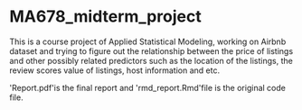 # MA678_midterm_project

This is a course project of Applied Statistical Modeling, working on Airbnb dataset and trying to figure out the relationship between the price of listings and other possibly related predictors such as the location of the listings, the review scores value of listings, host information and etc. 

'Report.pdf'is the final report and 'rmd_report.Rmd'file is the original code file. 
